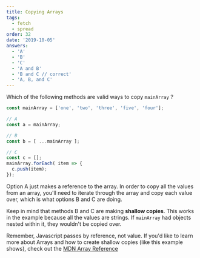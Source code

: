 ```yaml
---
title: Copying Arrays
tags:
  - fetch
  - spread
order: 32
date: '2019-10-05'
answers:
  - 'A'
  - 'B'
  - 'C'
  - 'A and B'
  - 'B and C // correct'
  - 'A, B, and C'
---
```


Which of the following methods are valid ways to copy `mainArray` ?

```javascript
const mainArray = ['one', 'two', 'three', 'five', 'four'];

// A
const a = mainArray;

// B
const b = [ ...mainArray ];

// C
const c = [];
mainArray.forEach( item => {
  c.push(item);
});
```

<!-- explanation -->

Option A just makes a reference to the array. In order to copy all the values from an array, you'll need to iterate through the array and copy each value over, which is what options B and C are doing.

Keep in mind that methods B and C are making **shallow copies**. This works in the example because all the values are strings. If `mainArray` had objects nested within it, they wouldn't be copied over.

Remember, Javascript passes by reference, not value. If you'd like to learn more about Arrays and how to create shallow copies (like this example shows), check out the [MDN Array Reference](https://developer.mozilla.org/en-US/docs/Web/JavaScript/Reference/Global_Objects/Array)
